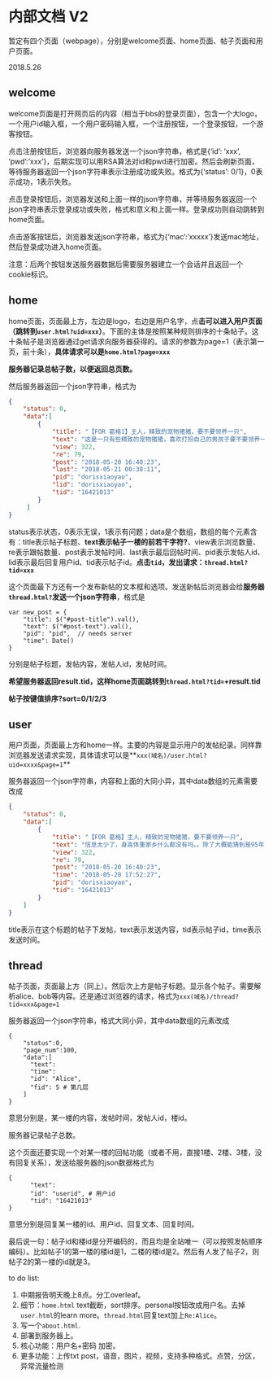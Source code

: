 # 内部文档 V2

暂定有四个页面（webpage），分别是welcome页面、home页面、帖子页面和用户页面。

2018.5.26

## welcome

welcome页面是打开网页后的内容（相当于bbs的登录页面），包含一个大logo，一个用户id输入框，一个用户密码输入框，一个注册按钮，一个登录按钮，一个游客按钮。

点击注册按钮后，浏览器向服务器发送一个json字符串，格式是{‘id’: ‘xxx’, ‘pwd’:’xxx’}，后期实现可以用RSA算法对id和pwd进行加密。然后会刷新页面，等待服务器返回一个json字符串表示注册成功或失败。格式为{‘status’: 0/1}，0表示成功，1表示失败。

点击登录按钮后，浏览器发送和上面一样的json字符串，并等待服务器返回一个json字符串表示登录成功或失败，格式和意义和上面一样。登录成功则自动跳转到home页面。

点击游客按钮后，浏览器发送json字符串，格式为{‘mac’:’xxxxx’}发送mac地址，然后登录成功进入home页面。

注意：后两个按钮发送服务器数据后需要服务器建立一个会话并且返回一个cookie标识。

## home

home页面，页面最上方，左边是logo，右边是用户名字，点**击可以进入用户页面（跳转到`user.html?uid=xxx`）**。下面的主体是按照某种规则排序的十条帖子。这十条帖子是浏览器通过get请求向服务器获得的。请求的参数为page=1（表示第一页，前十条），**具体请求可以是`home.html?page=xxx`**

**服务器记录总帖子数，以便返回总页数。**

然后服务器返回一个json字符串，格式为

```json
{
	"status": 0,
	"data":[
        {
            "title": "【FOR 葛格1】主人，精致的宠物猪猪，要不要领养一只",
            "text": "这是一只有些精致的宠物猪猪，喜欢打扮自己的男孩子要不要领养一只呢？...",
            "view": 322,
            "re": 79,
            "post": "2018-05-20 16:40:23",
            "last": "2018-05-21 00:38:11",
            "pid": "dorisxiaoyao",
            "lid": "dorisxiaoyao",
            "tid": "16421013"
        }
     ]
}
```

status表示状态，0表示无误，1表示有问题；data是个数组，数组的每个元素含有：title表示帖子标题、**text表示帖子一楼的前若干字符?**、view表示浏览数量、re表示跟帖数量、post表示发帖时间、last表示最后回帖时间、pid表示发帖人id、lid表示最后回复用户id、tid表示帖子id。**点击`tid`，发出请求：`thread.html?tid=xxx`**

这个页面最下方还有一个发布新帖的文本框和选项。发送新帖后浏览器会给**服务器`thread.html?`发送一个json字符串**，格式是 

```
var new_post = {
	"title": $("#post-title").val(),
	"text": $("#post-text").val(),
	"pid": "pid",  // needs server
	"time": Date()
}
```

分别是帖子标题，发帖内容，发帖人id，发帖时间。

 **希望服务器返回result.tid，这样home页面跳转到`thread.html?tid=`+result.tid**

**帖子按键值排序?sort=0/1/2/3**

## user

用户页面，页面最上方和home一样。主要的内容是显示用户的发帖纪录。同样靠浏览器发送请求实现，具体请求可以是**`xxx(域名)/user.html?uid=xxxx&page=1`**

服务器返回一个json字符串，内容和上面的大同小异，其中data数组的元素需要改成

```json
{
	"status": 0,
	"data":[
        {
            "title": "【FOR 葛格】主人，精致的宠物猪猪，要不要领养一只",
            "text": "信息太少了，身高体重家乡什么都没有吗。。除了大概能猜到是95年属猪另外香港/日本游征人了解一下，同毕业狗有兴趣吗",
            "view": 322,
            "re": 79,
            "post": "2018-05-20 16:40:23",
            "time": "2018-05-20 17:52:27",
            "pid": "dorisxiaoyao",
            "tid": "16421013"
        }
    ]
}
```

title表示在这个标题的帖子下发帖，text表示发送内容，tid表示帖子id，time表示发送时间。

## thread 

帖子页面，页面最上方（同上）。然后次上方是帖子标题。显示各个帖子。需要解析alice、bob等内容。还是通过浏览器的请求，格式为`xxx(域名)/thread?tid=xxx&page=1`

服务器返回一个json字符串，格式大同小异，其中data数组的元素改成

```son
{
	"status":0,
	"page_num":100, 
	"data":[
      "text":
      "time":
      "id": "Alice",
      "fid": 5 # 第几层
	]
}
```

意思分别是，某一楼的内容，发帖时间，发帖人id，楼id。

服务器记录帖子总数。

这个页面还要实现一个对某一楼的回帖功能（或者不用，直接1楼、2楼、3楼，没有回复关系），发送给服务器的json数据格式为

```
{
      "text":
      "id": "userid", # 用户id
      "tid": "16421013"
}
```

意思分别是回复某一楼的id、用户id、回复文本、回复时间。

最后说一句：帖子id和楼id是分开编码的，而且均是全站唯一（可以按照发帖顺序编码）。比如帖子1的第一楼的楼id是1，二楼的楼id是2。然后有人发了帖子2，则帖子2的第一楼的id就是3。 

to do list:

1.  中期报告明天晚上8点。分工overleaf。
2.  细节：`home.html` text截断，sort排序。personal按钮改成用户名。去掉`user.html`的learn more。`thread.html`回复text加上`Re:Alice`。
3.  写一个`about.html`.
4.  部署到服务器上。
5.  核心功能：用户名+密码 加密。
6.  更多功能：上传txt post，语音，图片，视频，支持多种格式。点赞，分区，异常流量检测











 
